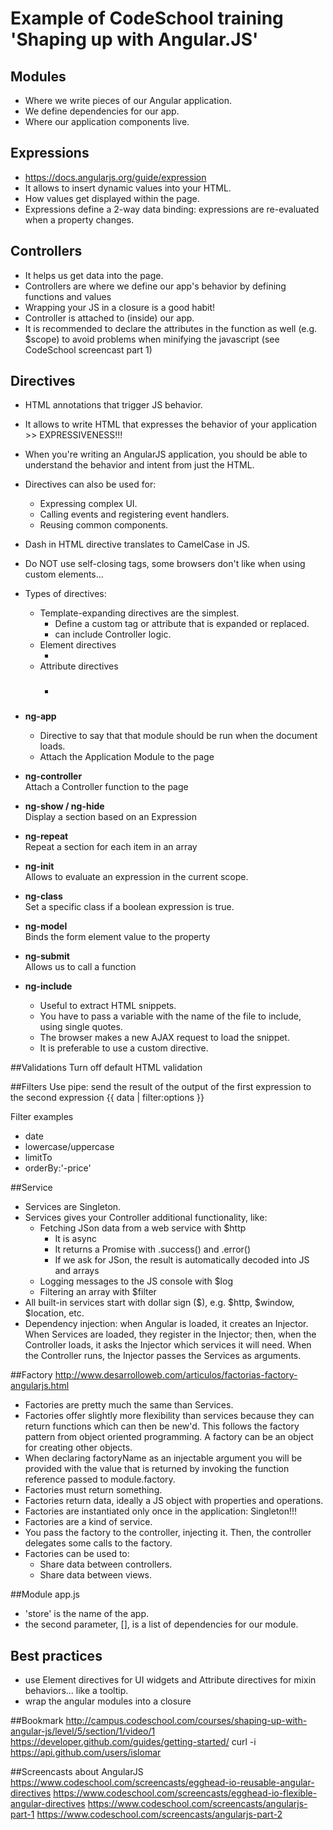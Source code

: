 # Example of CodeSchool training 'Shaping up with Angular.JS'

## Modules
* Where we write pieces of our Angular application.
* We define dependencies for our app.
* Where our application components live.

## Expressions
* https://docs.angularjs.org/guide/expression
* It allows to insert dynamic values into your HTML.
* How values get displayed within the page.
* Expressions define a 2-way data binding: expressions are re-evaluated when a property changes.

## Controllers
* It helps us get data into the page.
* Controllers are where we define our app's behavior by defining functions and values
* Wrapping your JS in a closure is a good habit!
* Controller is attached to (inside) our app.
* It is recommended to declare the attributes in the function as well (e.g. $scope) to avoid problems when minifying the javascript (see CodeSchool screencast part 1)

## Directives
* HTML annotations that trigger JS behavior.
* It allows to write HTML that expresses the behavior of your application >> EXPRESSIVENESS!!!
* When you're writing an AngularJS application, you should be able to understand the behavior and intent from just the HTML.
* Directives can also be used for:
	* Expressing complex UI.
	* Calling events and registering event handlers.
	* Reusing common components.
* Dash in HTML directive translates to CamelCase in JS.
* Do NOT use self-closing tags, some browsers don't like when using custom elements...
* Types of directives:
	* Template-expanding directives are the simplest.
		* Define a custom tag or attribute that is expanded or replaced.
		* can include Controller logic.
	* Element directives
		* <product-title></product-title>
	* Attribute directives
		* <h3 product-title></h3>

* <b>ng-app</b><br>
  * Directive to say that that module should be run when the document loads.<br>
  * Attach the Application Module to the page

* <b>ng-controller</b><br>
Attach a Controller function to the page

* <b>ng-show / ng-hide</b><br>
Display a section based on an Expression

* <b>ng-repeat</b><br>
Repeat a section for each item in an array

* <b>ng-init</b><br>
Allows to evaluate an expression in the current scope.

* <b>ng-class</b><br>
Set a specific class if a boolean expression is true.

* <b>ng-model</b><br>
Binds the form element value to the property

* <b>ng-submit</b><br>
Allows us to call a function 

* <b>ng-include</b><br>
	* Useful to extract HTML snippets.
	* You have to pass a variable with the name of the file to include, using single quotes.
	* The browser makes a new AJAX request to load the snippet.
	* It is preferable to use a custom directive.

##Validations
Turn off default HTML validation

##Filters
Use pipe: send the result of the output of the first expression to the second expression
{{ data | filter:options }}

Filter examples
* date
* lowercase/uppercase
* limitTo
* orderBy:'-price'

##Service
* Services are Singleton.
* Services gives your Controller additional functionality, like:
	* Fetching JSon data from a web service with $http
		* It is async
		* It returns a Promise with .success() and .error()
		* If we ask for JSon, the result is automatically decoded into JS and arrays
	* Logging messages to the JS console with $log
	* Filtering an array with $filter
* All built-in services start with dollar sign ($), e.g. $http, $window, $location, etc.
* Dependency injection: when Angular is loaded, it creates an Injector. When Services are loaded, they register in the Injector;
then, when the Controller loads, it asks the Injector which services it will need. When the Controller runs,
the Injector passes the Services as arguments.

##Factory
http://www.desarrolloweb.com/articulos/factorias-factory-angularjs.html
* Factories are pretty much the same than Services.
* Factories offer slightly more flexibility than services because they can return functions which can then be new'd. This follows the factory pattern from object oriented programming. A factory can be an object for creating other objects.
* When declaring factoryName as an injectable argument you will be provided with the value that is returned by invoking the function reference passed to module.factory.
* Factories must return something.
* Factories return data, ideally a JS object with properties and operations.
* Factories are instantiated only once in the application: Singleton!!!
* Factories are a kind of service.
* You pass the factory to the controller, injecting it. Then, the controller delegates some calls to the factory.
* Factories can be used to:
	* Share data between controllers.
	* Share data between views.

##Module app.js
* 'store' is the name of the app.
* the second parameter, [], is a list of dependencies for our module.

## Best practices
* use Element directives for UI widgets and Attribute directives for mixin behaviors... like a tooltip.
* wrap the angular modules into a closure

##Bookmark
http://campus.codeschool.com/courses/shaping-up-with-angular-js/level/5/section/1/video/1
https://developer.github.com/guides/getting-started/
curl -i https://api.github.com/users/islomar

##Screencasts about AngularJS
https://www.codeschool.com/screencasts/egghead-io-reusable-angular-directives
https://www.codeschool.com/screencasts/egghead-io-flexible-angular-directives
https://www.codeschool.com/screencasts/angularjs-part-1
https://www.codeschool.com/screencasts/angularjs-part-2
